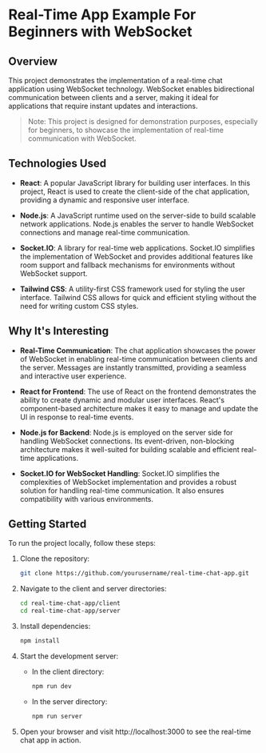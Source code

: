 # Real-Time App Example For Beginners with WebSocket

## Overview

This project demonstrates the implementation of a real-time chat application using WebSocket technology. WebSocket enables bidirectional communication between clients and a server, making it ideal for applications that require instant updates and interactions.

> Note: This project is designed for demonstration purposes, especially for beginners, to showcase the implementation of real-time communication with WebSocket.

## Technologies Used

- **React**: A popular JavaScript library for building user interfaces. In this project, React is used to create the client-side of the chat application, providing a dynamic and responsive user interface.

- **Node.js**: A JavaScript runtime used on the server-side to build scalable network applications. Node.js enables the server to handle WebSocket connections and manage real-time communication.

- **Socket.IO**: A library for real-time web applications. Socket.IO simplifies the implementation of WebSocket and provides additional features like room support and fallback mechanisms for environments without WebSocket support.

- **Tailwind CSS**: A utility-first CSS framework used for styling the user interface. Tailwind CSS allows for quick and efficient styling without the need for writing custom CSS styles.

## Why It's Interesting

- **Real-Time Communication**: The chat application showcases the power of WebSocket in enabling real-time communication between clients and the server. Messages are instantly transmitted, providing a seamless and interactive user experience.

- **React for Frontend**: The use of React on the frontend demonstrates the ability to create dynamic and modular user interfaces. React's component-based architecture makes it easy to manage and update the UI in response to real-time events.

- **Node.js for Backend**: Node.js is employed on the server side for handling WebSocket connections. Its event-driven, non-blocking architecture makes it well-suited for building scalable and efficient real-time applications.

- **Socket.IO for WebSocket Handling**: Socket.IO simplifies the complexities of WebSocket implementation and provides a robust solution for handling real-time communication. It also ensures compatibility with various environments.

## Getting Started

To run the project locally, follow these steps:

1. Clone the repository:

   ```bash
   git clone https://github.com/yourusername/real-time-chat-app.git
   
2. Navigate to the client and server directories:
   ```bash
   cd real-time-chat-app/client
   cd real-time-chat-app/server

3. Install dependencies:
    ```bash
   npm install
   
5. Start the development server:
   - In the client directory:
      ```bash
      npm run dev
   - In the server directory:
      ```bash
      npm run server

5. Open your browser and visit http://localhost:3000 to see the real-time chat app in action.
   

   

